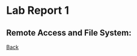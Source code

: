 # Lab Report 1
## **Remote Access and File System:**



[Back](https://ienaweigh.github.io/cse15l-lab-reports/LabReport1)
